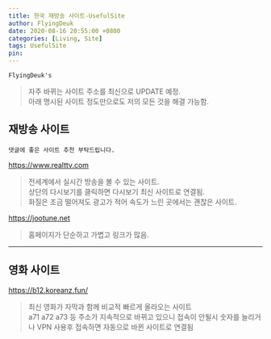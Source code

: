 ```yaml
---
title: 한국 재방송 사이트-UsefulSite
author: FlyingDeuk
date: 2020-08-16 20:55:00 +0800
categories: [Living, Site]
tags: UsefulSite
pin:
---
```


`FlyingDeuk's`
> 자주 바뀌는 사이트 주소를 최신으로 UPDATE 예정.<br>
아래 명시된 사이트 정도만으로도 저의 모든 것을 해결 가능함.<br>

## 재방송 사이트
`댓글에 좋은 사이트 추천 부탁드립니다.`

<https://www.realttv.com>
> 전세계에서 실시간 방송을 볼 수 있는 사이트.<br>
상단의 다시보기를 클릭하면 다시보기 최신 사이트로 연결됨. <br> 화질은 조금 떨어져도 광고가 적어 속도가 느린 곳에서는 괜찮은 사이트.

<https://jootune.net>
> 홈페이지가 단순하고 가볍고 링크가 많음.

-----

## 영화 사이트

<https://b12.koreanz.fun/>
> 최신 영화가 자막과 함께 비교적 빠르게 올라오는 사이트<br>
a71 a72 a73 등 주소가 지속적으로 바뀌고 있으니 접속이 안될시 숫자를 늘리거나 VPN 사용후 접속하면 자동으로 바뀐 사이트로 연결됨<br>
